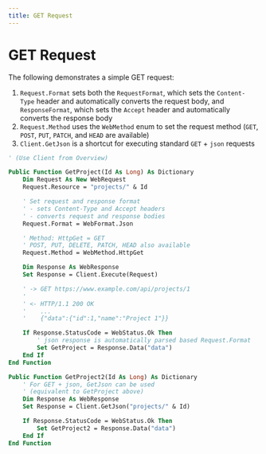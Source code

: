 ```yaml
---
title: GET Request
---
```


# GET Request

The following demonstrates a simple GET request:

1. `Request.Format` sets both the `RequestFormat`, which sets the `Content-Type` header and automatically converts the request body, and `ResponseFormat`, which sets the `Accept` header and automatically converts the response body
2. `Request.Method` uses the `WebMethod` enum to set the request method (`GET`, `POST`, `PUT`, `PATCH`, and `HEAD` are available)
3. `Client.GetJson` is a shortcut for executing standard `GET` + `json` requests

```vb
' (Use Client from Overview)

Public Function GetProject(Id As Long) As Dictionary
    Dim Request As New WebRequest
    Request.Resource = "projects/" & Id

    ' Set request and response format
    ' - sets Content-Type and Accept headers
    ' - converts request and response bodies
    Request.Format = WebFormat.Json

    ' Method: HttpGet = GET
    ' POST, PUT, DELETE, PATCH, HEAD also available
    Request.Method = WebMethod.HttpGet

    Dim Response As WebResponse
    Set Response = Client.Execute(Request)

    ' -> GET https://www.example.com/api/projects/1
    '
    ' <- HTTP/1.1 200 OK
    '    ...
    '    {"data":{"id":1,"name":"Project 1"}}

    If Response.StatusCode = WebStatus.Ok Then
        ' json response is automatically parsed based Request.Format
        Set GetProject = Response.Data("data")
    End If
End Function

Public Function GetProject2(Id As Long) As Dictionary
    ' For GET + json, GetJson can be used
    ' (equivalent to GetProject above)
    Dim Response As WebResponse
    Set Response = Client.GetJson("projects/" & Id)

    If Response.StatusCode = WebStatus.Ok Then
        Set GetProject2 = Response.Data("data")
    End If
End Function
```

